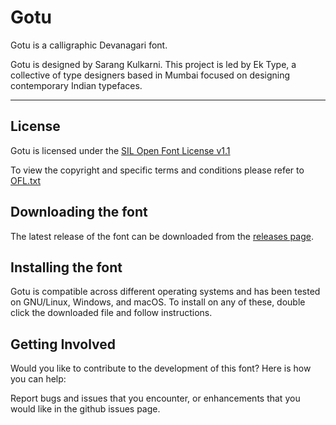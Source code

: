 # Gotu

Gotu is a calligraphic Devanagari font.

Gotu is designed by Sarang Kulkarni. This project is led by Ek Type, a collective of type designers based in Mumbai focused on designing contemporary Indian typefaces.

--------------

## License

Gotu is licensed under the [SIL Open Font License v1.1](http://scripts.sil.org/OFL)

To view the copyright and specific terms and conditions please refer to [OFL.txt](OFL.txt)

## Downloading the font

The latest release of the font can be downloaded from the [releases page]().

## Installing the font

Gotu is compatible across different operating systems and has been tested on GNU/Linux, Windows, and macOS. To install on any of these, double click the downloaded file and follow instructions.

## Getting Involved

Would you like to contribute to the development of this font? Here is how you can help:

Report bugs and issues that you encounter, or enhancements that you would like in the github issues page.
 
